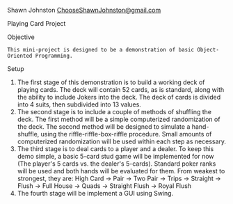 Shawn Johnston
ChooseShawnJohnston@gmail.com

Playing Card Project

Objective

    This mini-project is designed to be a demonstration of basic Object-Oriented Programming.

Setup
    
1.  The first stage of this demonstration is to build a working deck of playing cards. The deck will contain 52
    cards, as is standard, along with the ability to include Jokers into the deck. The deck of cards is divided into
    4 suits, then subdivided into 13 values.
2.  The second stage is to include a couple of methods of shuffling the deck. The first method will be a simple
    computerized randomization of the deck. The second method will be designed to simulate a hand-shuffle, using the
    riffle-riffle-box-riffle procedure. Small amounts of computerized randomization will be used within each step as necessary.
3.  The third stage is to deal cards to a player and a dealer. To keep this demo simple, a basic 5-card stud game will
    be implemented for now (The player's 5 cards vs. the dealer's 5-cards). Standard poker ranks will be used and both
    hands will be evaluated for them. From weakest to strongest, they are:
    High Card -> Pair -> Two Pair -> Trips -> Straight -> Flush -> Full House -> Quads -> Straight Flush -> Royal Flush
4.  The fourth stage will be implement a GUI using Swing.
